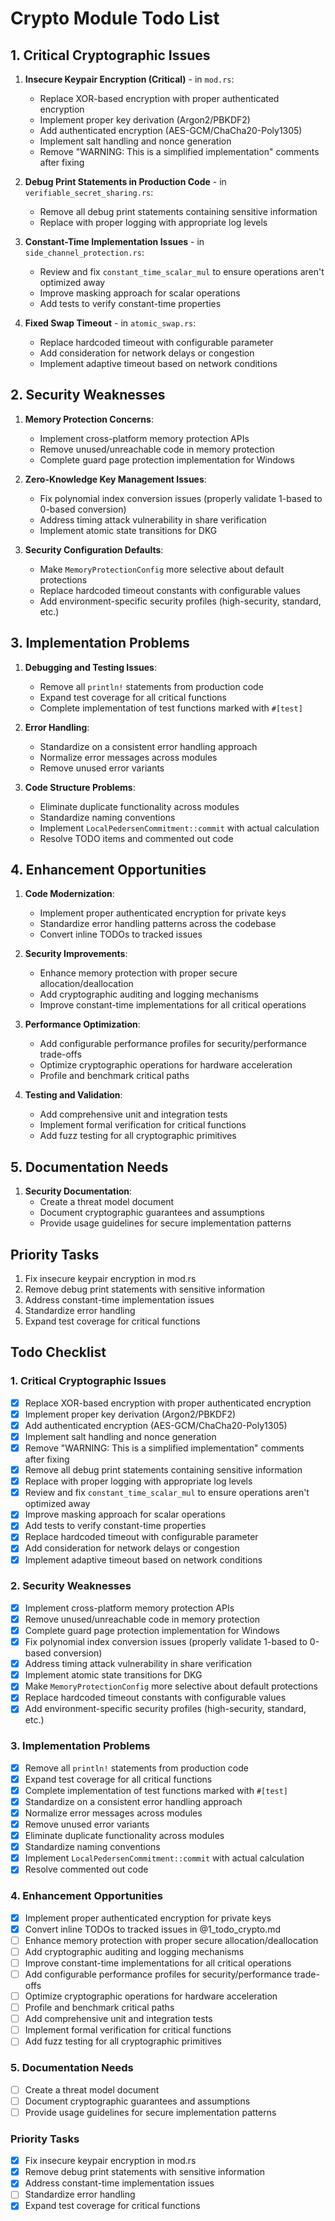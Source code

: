 # Crypto Module Todo List

## 1. Critical Cryptographic Issues

1. **Insecure Keypair Encryption (Critical)** - in `mod.rs`:
   - Replace XOR-based encryption with proper authenticated encryption
   - Implement proper key derivation (Argon2/PBKDF2)
   - Add authenticated encryption (AES-GCM/ChaCha20-Poly1305)
   - Implement salt handling and nonce generation
   - Remove "WARNING: This is a simplified implementation" comments after fixing

2. **Debug Print Statements in Production Code** - in `verifiable_secret_sharing.rs`:
   - Remove all debug print statements containing sensitive information
   - Replace with proper logging with appropriate log levels

3. **Constant-Time Implementation Issues** - in `side_channel_protection.rs`:
   - Review and fix `constant_time_scalar_mul` to ensure operations aren't optimized away
   - Improve masking approach for scalar operations
   - Add tests to verify constant-time properties

4. **Fixed Swap Timeout** - in `atomic_swap.rs`:
   - Replace hardcoded timeout with configurable parameter
   - Add consideration for network delays or congestion
   - Implement adaptive timeout based on network conditions

## 2. Security Weaknesses

1. **Memory Protection Concerns**:
   - Implement cross-platform memory protection APIs
   - Remove unused/unreachable code in memory protection
   - Complete guard page protection implementation for Windows

2. **Zero-Knowledge Key Management Issues**:
   - Fix polynomial index conversion issues (properly validate 1-based to 0-based conversion)
   - Address timing attack vulnerability in share verification
   - Implement atomic state transitions for DKG

3. **Security Configuration Defaults**:
   - Make `MemoryProtectionConfig` more selective about default protections
   - Replace hardcoded timeout constants with configurable values
   - Add environment-specific security profiles (high-security, standard, etc.)

## 3. Implementation Problems

1. **Debugging and Testing Issues**:
   - Remove all `println!` statements from production code
   - Expand test coverage for all critical functions
   - Complete implementation of test functions marked with `#[test]`

2. **Error Handling**:
   - Standardize on a consistent error handling approach
   - Normalize error messages across modules
   - Remove unused error variants

3. **Code Structure Problems**:
   - Eliminate duplicate functionality across modules
   - Standardize naming conventions
   - Implement `LocalPedersenCommitment::commit` with actual calculation
   - Resolve TODO items and commented out code

## 4. Enhancement Opportunities

1. **Code Modernization**:
   - Implement proper authenticated encryption for private keys
   - Standardize error handling patterns across the codebase
   - Convert inline TODOs to tracked issues

2. **Security Improvements**:
   - Enhance memory protection with proper secure allocation/deallocation
   - Add cryptographic auditing and logging mechanisms
   - Improve constant-time implementations for all critical operations

3. **Performance Optimization**:
   - Add configurable performance profiles for security/performance trade-offs
   - Optimize cryptographic operations for hardware acceleration
   - Profile and benchmark critical paths

4. **Testing and Validation**:
   - Add comprehensive unit and integration tests
   - Implement formal verification for critical functions
   - Add fuzz testing for all cryptographic primitives

## 5. Documentation Needs

1. **Security Documentation**:
   - Create a threat model document
   - Document cryptographic guarantees and assumptions
   - Provide usage guidelines for secure implementation patterns

## Priority Tasks

1. Fix insecure keypair encryption in mod.rs
2. Remove debug print statements with sensitive information
3. Address constant-time implementation issues
4. Standardize error handling
5. Expand test coverage for critical functions

## Todo Checklist

### 1. Critical Cryptographic Issues
- [x] Replace XOR-based encryption with proper authenticated encryption
- [x] Implement proper key derivation (Argon2/PBKDF2)
- [x] Add authenticated encryption (AES-GCM/ChaCha20-Poly1305)
- [x] Implement salt handling and nonce generation
- [x] Remove "WARNING: This is a simplified implementation" comments after fixing
- [x] Remove all debug print statements containing sensitive information
- [x] Replace with proper logging with appropriate log levels
- [x] Review and fix `constant_time_scalar_mul` to ensure operations aren't optimized away
- [x] Improve masking approach for scalar operations
- [x] Add tests to verify constant-time properties
- [x] Replace hardcoded timeout with configurable parameter
- [x] Add consideration for network delays or congestion
- [x] Implement adaptive timeout based on network conditions

### 2. Security Weaknesses
- [x] Implement cross-platform memory protection APIs
- [x] Remove unused/unreachable code in memory protection
- [x] Complete guard page protection implementation for Windows
- [x] Fix polynomial index conversion issues (properly validate 1-based to 0-based conversion)
- [x] Address timing attack vulnerability in share verification
- [x] Implement atomic state transitions for DKG
- [x] Make `MemoryProtectionConfig` more selective about default protections
- [x] Replace hardcoded timeout constants with configurable values
- [x] Add environment-specific security profiles (high-security, standard, etc.)

### 3. Implementation Problems
- [x] Remove all `println!` statements from production code
- [x] Expand test coverage for all critical functions
- [x] Complete implementation of test functions marked with `#[test]`
- [x] Standardize on a consistent error handling approach
- [x] Normalize error messages across modules
- [x] Remove unused error variants
- [x] Eliminate duplicate functionality across modules
- [x] Standardize naming conventions
- [x] Implement `LocalPedersenCommitment::commit` with actual calculation
- [x] Resolve commented out code

### 4. Enhancement Opportunities
- [x] Implement proper authenticated encryption for private keys
- [x] Convert inline TODOs to tracked issues in @1_todo_crypto.md
- [ ] Enhance memory protection with proper secure allocation/deallocation
- [ ] Add cryptographic auditing and logging mechanisms
- [ ] Improve constant-time implementations for all critical operations
- [ ] Add configurable performance profiles for security/performance trade-offs
- [ ] Optimize cryptographic operations for hardware acceleration
- [ ] Profile and benchmark critical paths
- [ ] Add comprehensive unit and integration tests
- [ ] Implement formal verification for critical functions
- [ ] Add fuzz testing for all cryptographic primitives

### 5. Documentation Needs
- [ ] Create a threat model document
- [ ] Document cryptographic guarantees and assumptions
- [ ] Provide usage guidelines for secure implementation patterns

### Priority Tasks
- [x] Fix insecure keypair encryption in mod.rs
- [x] Remove debug print statements with sensitive information
- [x] Address constant-time implementation issues
- [ ] Standardize error handling
- [x] Expand test coverage for critical functions
